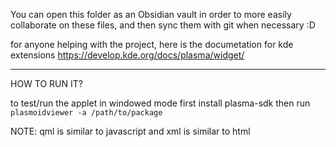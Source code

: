 You can open this folder as an Obsidian vault in order to more easily collaborate on these files, and then sync them with git when necessary :D

for anyone helping with the project, here is the documetation for kde extensions
https://develop.kde.org/docs/plasma/widget/
- - -
HOW TO RUN IT?

to test/run the applet in windowed mode first install plasma-sdk
then run `plasmoidviewer -a /path/to/package` 

NOTE: qml is similar to javascript and xml is similar to html